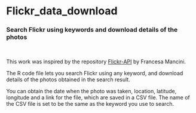 # Flickr_data_download
### Search Flickr using keywords and download details of the photos
<br>

This work was inspired by the repository [Flickr-API](https://github.com/FrancescaMancini/Flickr-API) by Francesa Mancini.

The R code file lets you search Flickr using any keyword, and download details of the photos obtained in the search result.

You can obtain the date when the photo was taken, location, latitude, longitude and a link for the file, which are saved in a CSV file. The name of the CSV file is set to be the same as the keyword you use to search.
